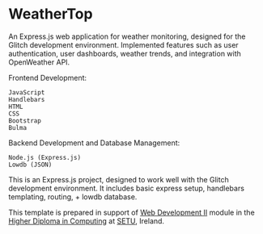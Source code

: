 # WeatherTop

An Express.js web application for weather monitoring, designed for the Glitch development environment. Implemented features such as user authentication, user dashboards, weather trends, and integration with OpenWeather API.

Frontend Development:

    JavaScript
    Handlebars
    HTML
    CSS
    Bootstrap
    Bulma

Backend Development and Database Management:

    Node.js (Express.js)
    Lowdb (JSON)


This is an Express.js project, designed to work well with the Glitch development environment. It includes basic express setup, handlebars templating, routing, + lowdb database.

This template is prepared in support of [Web Development II](https://next.tutors.dev/course/web-dev-2-2023) module in the [Higher Diploma in Computing](https://reader.tutors.dev/course/wit-hdip-comp-sci-showcase.netlify.app) at [SETU](https://www.setu.ie/), Ireland.
